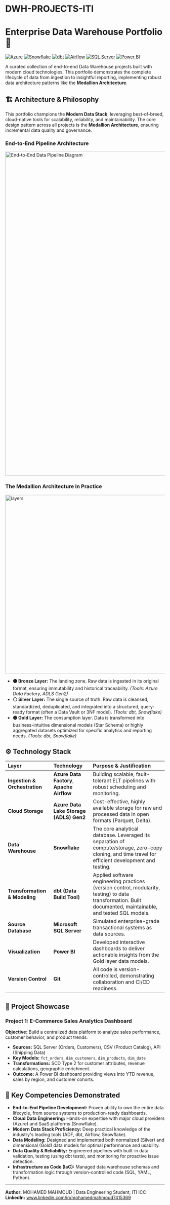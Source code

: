 # DWH-PROJECTS-ITI

# Enterprise Data Warehouse Portfolio 🚀

[![Azure](https://img.shields.io/badge/Azure-Cloud%20Services-0078D4?logo=microsoftazure)](https://azure.microsoft.com/)
[![Snowflake](https://img.shields.io/badge/Snowflake-Data%20Warehouse-29B5E8?logo=snowflake)](https://www.snowflake.com/)
[![dbt](https://img.shields.io/badge/dbt-Data%20Transformation-FF694B?logo=dbt)](https://www.getdbt.com/)
[![Airflow](https://img.shields.io/badge/Airflow-Workflow%20Orchestration-017CEE?logo=apacheairflow)](https://airflow.apache.org/)
[![SQL Server](https://img.shields.io/badge/SQL%20Server-Database-CC2927?logo=microsoftsqlserver)](https://www.microsoft.com/sql-server/)
[![Power BI](https://img.shields.io/badge/Power_BI-Visualization-F2C811?logo=powerbi)](https://powerbi.microsoft.com/)

A curated collection of end-to-end Data Warehouse projects built with modern cloud technologies. This portfolio demonstrates the complete lifecycle of data from ingestion to insightful reporting, implementing robust data architecture patterns like the **Medallion Architecture**.

## 🏗️ Architecture & Philosophy

This portfolio champions the **Modern Data Stack**, leveraging best-of-breed, cloud-native tools for scalability, reliability, and maintainability. The core design pattern across all projects is the **Medallion Architecture**, ensuring incremental data quality and governance.

### End-to-End Pipeline Architecture

<img width="1536" height="1024" alt="End-to-End Data Pipeline Diagram" src="https://github.com/user-attachments/assets/3719b0bc-0ff2-4f19-afe3-dc76086a0e34" />

### The Medallion Architecture In Practice

<img width="1011" height="564" alt="layers" src="https://github.com/user-attachments/assets/fa4d3b1c-e563-471a-8d45-1ea507ec475e" />


*   **🟤 Bronze Layer:** The landing zone. Raw data is ingested in its original format, ensuring immutability and historical traceability. *(Tools: Azure Data Factory, ADLS Gen2)*
*   **⚪ Silver Layer:** The single source of truth. Raw data is cleansed, standardized, deduplicated, and integrated into a structured, query-ready format (often a Data Vault or 3NF model). *(Tools: dbt, Snowflake)*
*   **🟡 Gold Layer:** The consumption layer. Data is transformed into business-intuitive dimensional models (Star Schema) or highly aggregated datasets optimized for specific analytics and reporting needs. *(Tools: dbt, Snowflake)*

## ⚙️ Technology Stack

| Layer | Technology | Purpose & Justification |
| :--- | :--- | :--- |
| **Ingestion & Orchestration** | **Azure Data Factory**, **Apache Airflow** | Building scalable, fault-tolerant ELT pipelines with robust scheduling and monitoring. |
| **Cloud Storage** | **Azure Data Lake Storage (ADLS) Gen2** | Cost-effective, highly available storage for raw and processed data in open formats (Parquet, Delta). |
| **Data Warehouse** | **Snowflake** | The core analytical database. Leveraged its separation of compute/storage, zero-copy cloning, and time travel for efficient development and testing. |
| **Transformation & Modeling** | **dbt (Data Build Tool)** | Applied software engineering practices (version control, modularity, testing) to data transformation. Built documented, maintainable, and tested SQL models. |
| **Source Database** | **Microsoft SQL Server** | Simulated enterprise-grade transactional systems as data sources. |
| **Visualization** | **Power BI** | Developed interactive dashboards to deliver actionable insights from the Gold layer data models. |
| **Version Control** | **Git** | All code is version-controlled, demonstrating collaboration and CI/CD readiness. |

## 📂 Project Showcase

### Project 1: E-Commerce Sales Analytics Dashboard
**Objective:** Build a centralized data platform to analyze sales performance, customer behavior, and product trends.
*   **Sources:** SQL Server (Orders, Customers), CSV (Product Catalog), API (Shipping Data)
*   **Key Models:** `fct_orders`, `dim_customers`, `dim_products`, `dim_date`
*   **Transformations:** SCD Type 2 for customer attributes, revenue calculations, geographic enrichment.
*   **Outcome:** A Power BI dashboard providing views into YTD revenue, sales by region, and customer cohorts.


## 🎯 Key Competencies Demonstrated

*   **End-to-End Pipeline Development:** Proven ability to own the entire data lifecycle, from source systems to production-ready dashboards.
*   **Cloud Data Engineering:** Hands-on expertise with major cloud providers (Azure) and SaaS platforms (Snowflake).
*   **Modern Data Stack Proficiency:** Deep practical knowledge of the industry's leading tools (ADF, dbt, Airflow, Snowflake).
*   **Data Modeling:** Designed and implemented both normalized (Silver) and dimensional (Gold) data models for optimal performance and usability.
*   **Data Quality & Reliability:** Engineered pipelines with built-in data validation, testing (using dbt tests), and monitoring for proactive issue detection.
*   **Infrastructure as Code (IaC):** Managed data warehouse schemas and transformation logic through version-controlled code (SQL, YAML, Python).

---

**Author:** MOHAMED MAHMOUD | Data Engineering Student, ITI ICC
**LinkedIn:** www.linkedin.com/in/mohamedmahmoud7415369
